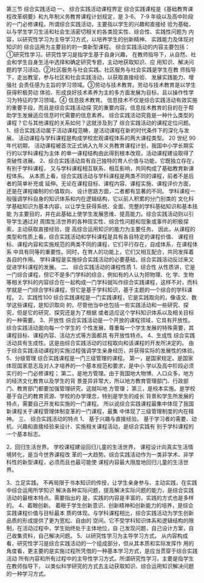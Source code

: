 第三节 综合实践活动
一、 综合实践活动课程界定
综合实践课程是《基础教育课程改革纲要》和九年制义务教育课程计划规定，是 3-6、
7-9 年级以及高中阶段的一门必修课程。所谓综合实践活动，主要指以学生的兴趣和直接经
验为基础，以与学生学习生活和社会生活密切相关的各类现实性、综合性、实践性问题为
内容，以研究性学习为主导学习方式，以培养学生的创新精神、 实践能力及体现对知识的
综合运用为主要目的的一类新型课程。
综合实践活动的内容主要包括： ①研究性学习。研究性学习是指学生基于自身兴趣，
在教师指导下，从自然、社会和学生自身生活中选择和确定研究专题，主动地获取知识、应
用知识、解决问题的学习活动。②社区服务与社会实践。社区服务与社会实践是学生在教
师指导下，走出教室，参与社区和社会实践活动，以获取直接经验、 发展实践能力、增强社
会责任感为主旨的学习领域。③劳动与技术教育。劳动与技术教育是以学生获得积极劳动
体验、形成良好技术素养为主的多方面发展为目标，且以操作性学习为特征的学习领域。④
信息技术教育。 信息技术不仅是综合实践活动有效实施的重要手段，而且是综合实践活动探
究的重要内容。信息技术教育的目的在于帮助学生发展适应信息时代需要的信息素养。
综合实践活动究竟是一种什么类型的课程？它与其他课程的关系如何？这就涉及到了
综合实践活动的课程定位问题。
1、综合实践活动属于活动课程范畴，是活动课程在新的时代条件下的深化与发展。
活动课程与学科课程是构成学校宏观课程体系的两大课程类型。 20 世纪 90 年代初期，
活动课程被首次正式纳入九年义务教育课程计划，我国中小学长期实行的以学科课程为主体
的单一课程结构由此得到根本改观，活动课程建设取得了突破性进展。
2、综合实践活动具有自己独特的育人价值与功能，它既独立存在，有别于学科课程，
又与学科课程相互联系、相互影响，共同构成了基础教育新课程体系。
从本质上看，综合实践活动与学科课程是两类不同的课程，前者不是后者的简单补充或
延伸。无论在课程目标、课程内容、课程实施、课程评价方面，还是在课程编制的价值取向、
设计思路方面，二者都有显著的不同。
学科课程一般强调学科自身的知识体系和内在逻辑结构，它以前人积累的分门别类的
文化科学基础知识为基本内容，以让学生获得系统、全面、完整的学科基础知识和基本技能
为主要目的，并在此基础上使学生发展思维、提高能力。综合实践活动则以引导学生通过对
周围生活世界的各种现实性、综合性问题和现象或事件的积极探索，主动获取直接经验，提
高综合运用知识的能力为主要任务。
因此，从课程的类型和性质上看，综合实践活动和学科课程是具有各自特定的课程价值、
课程目标、课程内容和实施规范的两类不同的课程，它们平行存在，自成体系，在课程体系
中具有同等的重要性。同时，在育人的功能上，它们又相互配合，共同发挥着各自的作用。
学科课程是实施综合实践活动的必要基础，综合实践活动反过来又促进学科课程的发展。
二、 综合实践活动的课程性质
1、综合性
从性质讲，它是一门综合课程，但它不是多门学科的综合，例如有的人认为把物理、化
学、生物等相关学科的内容综合在一起构成一门学科就叫作综合实践课程，这样不对，而科
学就是一门综合学科课程，但它是基于学科知识，基于主题的一个综合的学科课程。
2、实践性100
综合实践课程是一门实践课程，它是实践取向的，像语文、数学这些课程，是知识取向
的，尽管他当中也包括一些实践活动和一些研究、探究，但是它的研究、探究还是为了根据
或者适应这个学科知识体系以及相关目标的一种需要。
3、开放性
综合实践活动是一个开放的课程领域，它具有开放性。综合实践活动面向每一个学生的
个性发展，尊重每一个学生发展的特殊需要，其课程目标、课程内容、活动方式等方面都具
有开放性特点。
4、生成性
综合实践活动具有生成性。这是由综合实践活动的过程取向和该课程的开发所决定的。
由于综合实践活动课程的实施过程强调学生亲身经历，并获得实际的发展性的体验。
5、分级管理
综合实践课程是一门三级管理的课程。
第一，是国家规定。是国家体现国家意志及对人才培养的一个基本规范和要求，是中小
学以及高中阶段必须实行的一门必修课程；
第二，是地方管理。由于我国地大物博、人口众多，地方的经济文化教育以及学生的背
景差异非常大，所以地方教育管理部门、行政部门、教育部门都要加强管理研究，这就叫地
方管理；
第三，是校本实施。是学校基于自己的教育资源、学校的办学理念，特别是学生的成长
背景和学生所发展的特点，需要自己开发和实施的一门课程。
所以说综合实践课程最集中体现了我国新课程关于课程管理体制变革的一门课程，最集
中体现了三级管理制度的内在精神。
三、 综合实践活动的特点
1、 基于兴趣与直接经验。
基于学习者的需要、动机、兴趣和直接经验来设计、实施相关课程活动，是综合实践有
别于学科课程的一个基本标志。

2、回归生活世界。
学校课程建设回归儿童的生活世界， 课程设计向真实生活情境转化，是当今世界课程改
革的一大趋势。综合实践活动作为一类非学术、非学科性的新型课程，必须而且也最可能使
课程内容最大限度地回归儿童的生活世界。

3、立足实践。
不再局限于书本知识的传授，让学生亲身参与、主动实践，在实践中综合运用所学知识
解决各种实际问题，提高解决实际问题的能力，是综合实践活动的最根本特点。需要指出的
是，实践的内容是丰富的，实践的方式也是多样的。
4、着眼创新。
着眼于学生创新意识、创新精神和创新能力的培养，是综合实践课程价值与目标最本
质的体现。与学科课程相比，综合实践活动为学生创新品质的形成提供了更为宽松、自由的
空间。它不受学科知识体系和逻辑结构的限制，在活动过程中，学生始终处于主体地位，自
己发现问题，自己设计方案，自己收集资料，自己解决问题。
5、以研究性学习为主导学习方式。
从内容构成看，研究性学习是综合实践活动的一个组成部分，但从其本质和实际发挥作
用的角度看，更主要的是实施过程所凭借的一种基本学习方式，是应当贯穿于综合实践活动
所有内容和所有过程中的主导性学习方式。所谓研究性学习，主要是指学生在教师指导下，
以类似科学研究的方式去主动获取知识、综合运用知识解决问题的一种学习方式。
